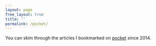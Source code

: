 ```yaml
---
layout: page
free_layout: true
title: ''
permalink: /pocket/
---
```


You can skim through the articles I bookmarked on [pocket](http://getpocket.com) since 2014.

<div id="pocket-items">
</div>

<script type="text/javascript">
window.fetch('/synced.json')
.then((response) => response.json())
.then(pocketItems => {
  console.log('pocketItems', pocketItems)
  const pocketItemsContainer = document.getElementById('pocket-items')

  const ul = document.createElement('ul')
  ul.classList.add('search-posts')
  ul.classList.add('searchable')
  pocketItemsContainer.appendChild(ul)
  console.time('render')
  const fragment = document.createDocumentFragment()

  pocketItems.items.forEach(function (itemToAdd) {
    if (!itemToAdd) return
    const li = document.createElement('li')
    li.innerHTML = `
      <b>${itemToAdd.date} &nbsp; <a target="_blank" href="${itemToAdd.url}">${itemToAdd.title}</a></b><br/>
    `
    li.setAttribute('class', 'pocket-item')
    fragment.appendChild(li)
    // ul.appendChild(li)
  })

  ul.appendChild(fragment)
  console.timeEnd('render')

})
</script>